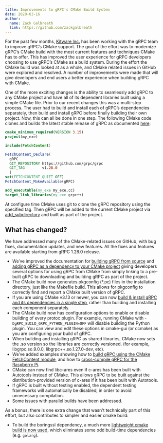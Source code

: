 ```yaml
---
title: Improvements to gRPC's CMake Build System
date: 2020-03-16
author:
  name: Zack Galbreath
  link: https://github.com/zackgalbreath
---
```


For the past few months, [Kitware Inc.](https://www.kitware.com/) has been working with the gRPC team to improve gRPC’s CMake support. The goal of the effort was to modernize gRPC’s CMake build with the most current features and techniques CMake has to offer. This has improved the user experience for gRPC developers choosing to use gRPC’s CMake as a build system. During the effort the CMake build was looked at as a whole, and CMake related issues in GitHub were explored and resolved. A number of improvements were made that will give developers and end users a better experience when building gRPC with CMake.

One of the more exciting changes is the ability to seamlessly add gRPC to any CMake project and have all of its dependent libraries built using a simple CMake file. Prior to our recent changes this was a multi-step process. The user had to build and install each of gRPC’s dependencies separately, then build and install gRPC before finally building their own project. Now, this can all be done in one step. The following CMake code clones and builds the latest stable release of gRPC as documented [here](https://github.com/grpc/grpc/blob/master/src/cpp/README.md#cmake):

```cmake
cmake_minimum_required(VERSION 3.15)
project(my_exe)

include(FetchContent)

FetchContent_Declare(
  gRPC
  GIT_REPOSITORY https://github.com/grpc/grpc
  GIT_TAG        v1.28.0
  )
set(FETCHCONTENT_QUIET OFF)
FetchContent_MakeAvailable(gRPC)

add_executable(my_exe my_exe.cc)
target_link_libraries(my_exe grpc++)
```

At configure time CMake uses git to clone the gRPC repository using the specified tag. Then gRPC will be added to the current CMake project via [add_subdirectory](https://cmake.org/cmake/help/latest/command/add_subdirectory.html) and built as part of the project. 

## What has changed?

We have addressed many of the CMake-related issues on GitHub, with bug fixes, documentation updates, and new features. All the fixes and features are available starting from gRPC 1.28.0 release.

- We’ve improved the documentation for [building gRPC from source](https://github.com/grpc/grpc/blob/master/BUILDING.md) and [adding gRPC as a dependency to your CMake project](https://github.com/grpc/grpc/blob/master/src/cpp/README.md#cmake) giving developers several options for using gRPC from CMake from simply linking to a pre-built gRPC to downloading and building gRPC as part of the project.
- The CMake build now generates pkgconfig (*.pc) files in the installation directory, just like the Makefile build. This allows for pkgconfig to correctly find and report a CMake built version of gRPC.
- If you are using CMake v3.13 or newer, you can now [build & install gRPC and its dependencies in a single step](https://github.com/grpc/grpc/blob/master/BUILDING.md#install-after-build), rather than building and installing each component separately.
- The CMake build now has configuration options to enable or disable building of every protoc plugin. For example, running CMake with `-DgRPC_BUILD_GRPC_PYTHON_PLUGIN=OFF` will disable building the Python plugin. You can view and edit these options in cmake-gui (or ccmake) as you are configuring your build of gRPC.
- When building and installing gRPC as shared libraries, CMake now sets the .so version so the libraries are correctly versioned. (for example, libgrpc.so.9.0.0, libgrpc++.so.1.27.0-dev, etc).
- We’ve added examples showing how to [build gRPC using the CMake FetchContent module](https://github.com/grpc/grpc/blob/master/test/distrib/cpp/run_distrib_test_cmake_fetchcontent.sh), and how to [cross-compile gRPC for the Raspberry Pi](https://github.com/grpc/grpc/blob/master/test/distrib/cpp/run_distrib_test_raspberry_pi.sh).
- CMake can now find libc-ares even if c-ares has been built with Autotools instead of CMake. This allows gRPC to be built against the distribution-provided version of c-ares if it has been built with Autotools.
- If gRPC is built without testing enabled, the dependent testing frameworks will automatically be disabled, in order to avoid unnecessary compilation.
- Some issues with parallel builds have been addressed.

As a bonus, there is one extra change that wasn't technically part of this effort, but also contributes to simpler and easier cmake build:

- To build the boringssl dependency, a much more [lightweight cmake build is now used](https://github.com/grpc/grpc/pull/21527), which eliminates some odd build-time dependencies (e.g. `golang`).
